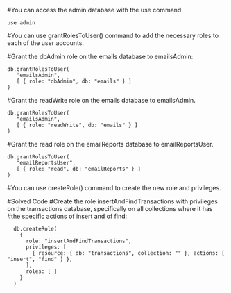 #You can access the admin database with the use command:

    use admin

#You can use grantRolesToUser() command to add the necessary roles to each of the user accounts.

#Grant the dbAdmin role on the emails database to emailsAdmin:
  
    db.grantRolesToUser(
       "emailsAdmin",
       [ { role: "dbAdmin", db: "emails" } ]
    )

#Grant the readWrite role on the emails database to emailsAdmin.

    db.grantRolesToUser(
       "emailsAdmin",
       [ { role: "readWrite", db: "emails" } ]
    )


#Grant the read role on the emailReports database to emailReportsUser.
 
  
    db.grantRolesToUser(
       "emailReportsUser",
       [ { role: "read", db: "emailReports" } ]
    )

#You can use createRole() command to create the new role and privileges.

#Solved Code
#Create the role insertAndFindTransactions with privileges on the transactions database, specifically on all collections where it has #the specific actions of insert and of find:

      db.createRole(
        {
          role: "insertAndFindTransactions",
          privileges: [
            { resource: { db: "transactions", collection: "" }, actions: [ "insert", "find" ] },
          ],
          roles: [ ]
        }
      )

